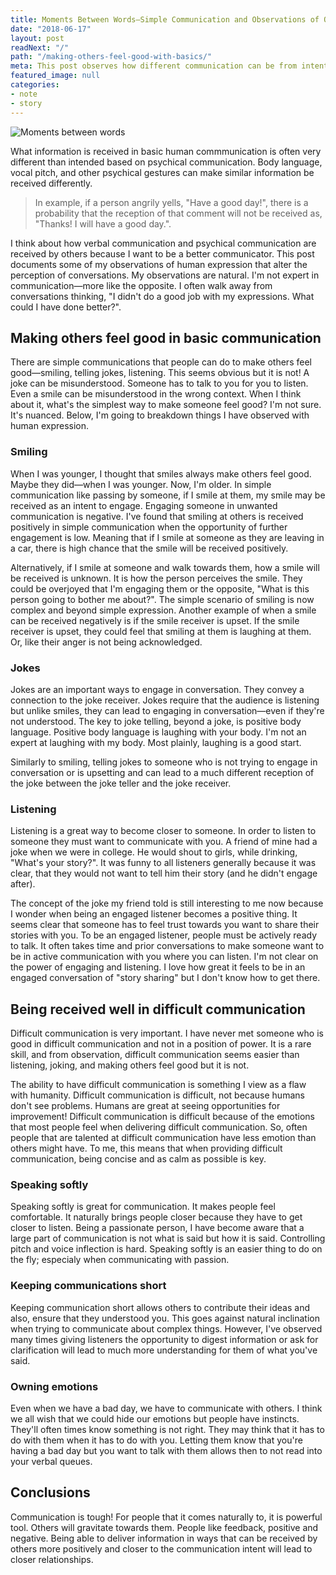 ```yaml
---
title: Moments Between Words—Simple Communication and Observations of Quick Ways To Make Others Feel Good
date: "2018-06-17"
layout: post
readNext: "/"
path: "/making-others-feel-good-with-basics/"
meta: This post observes how different communication can be from intent to reception. It focuses on observations on simple comunications.
featured_image: null
categories:
- note
- story
---
```


![Moments between words](https://yowainwright.imgix.net/moments-between-words/moments-between-words.svg?auto=format)

What information is received in basic human commmunication is often very different than intended based on psychical communication. Body language, vocal pitch, and other psychical gestures can make similar information be received differently.

> In example, if a person angrily yells, "Have a good day!", there is a probability that the reception of that comment will not be received as, "Thanks! I will have a good day.".

I think about how verbal communication and psychical communication are received by others because I want to be a better communicator. This post documents some of my observations of human expression that alter the perception of conversations. My observations are natural. I'm not expert in communication—more like the opposite. I often walk away from conversations thinking, "I didn't do a good job with my expressions. What could I have done better?".

## Making others feel good in basic communication

There are simple communications that people can do to make others feel good—smiling, telling  jokes, listening. This seems obvious but it is not! A joke can be misunderstood. Someone has to talk to you for you to listen. Even a smile can be misunderstood in the wrong context. When I think about it, what's the simplest way to make someone feel good? I'm not sure. It's nuanced. Below, I'm going to breakdown things I have observed with human expression.

### Smiling

When I was younger, I thought that smiles always make others feel good. Maybe they did—when I was younger. Now, I'm older. In simple communication like passing by someone, if I smile at them, my smile may be received as an intent to engage. Engaging someone in unwanted communication is negative. I've found that smiling at others is received positively in simple communication when the opportunity of further engagement is low. Meaning that if I smile at someone as they are leaving in a car, there is high chance that the smile will be received positively.

Alternatively, if I smile at someone and walk towards them, how a smile will be received is unknown. It is how the person perceives the smile. They could be overjoyed that I'm engaging them or the opposite, "What is this person going to bother me about?". The simple scenario of smiling is now complex and beyond simple expression. Another example of when a smile can be received negatively is if the smile receiver is upset. If the smile receiver is upset, they could feel that smiling at them is laughing at them. Or, like their anger is not being acknowledged.

### Jokes

Jokes are an important ways to engage in conversation. They convey a connection to the joke receiver. Jokes require that the audience is listening but unlike smiles, they can lead to engaging in conversation—even if they're not understood. The key to joke telling, beyond a joke, is positive body language. Positive body language is laughing with your body. I'm not an expert at laughing with my body. Most plainly, laughing is a good start.

Similarly to smiling, telling jokes to someone who is not trying to engage in conversation or is upsetting and can lead to a much different reception of the joke between the joke teller and the joke receiver.

### Listening

Listening is a great way to become closer to someone. In order to listen to someone they must want to communicate with you. A friend of mine had a joke when we were in college. He would shout to girls, while drinking, "What's your story?". It was funny to all listeners generally because it was clear, that they would not want to tell him their story (and he didn't engage after).

The concept of the joke my friend told is still interesting to me now because I wonder when being an engaged listener becomes a positive thing. It seems clear that someone has to feel trust towards you want to share their stories with you. To be an engaged listener, people must be actively ready to talk. It often takes time and prior conversations to make someone want to be in active communication with you where you can listen. I'm not clear on the power of engaging and listening. I love how great it feels to be in an engaged conversation of "story sharing" but I don't know how to get there.

## Being received well in difficult communication

Difficult communication is very important. I have never met someone who is good in difficult communication and not in a position of power. It is a rare skill, and from observation, difficult communication seems easier than listening, joking, and making others feel good but it is not.

The ability to have difficult communication is something I view as a flaw with humanity. Difficult communication is difficult, not because humans don't see problems. Humans are great at seeing opportunities for improvement! Difficult communication is difficult because of the emotions that most people feel when delivering difficult communication. So, often people that are talented at difficult communication have less emotion than others might have. To me, this means that when providing difficult communication, being concise and as calm as possible is key.

### Speaking softly

Speaking softly is great for communication. It makes people feel comfortable. It naturally brings people closer because they have to get closer to listen. Being a passionate person, I have become aware that a large part of communication is not what is said but how it is said. Controlling pitch and voice inflection is hard. Speaking softly is an easier thing to do on the fly; especialy when communicating with passion.

### Keeping communications short

Keeping communication short allows others to contribute their ideas and also, ensure that they understood you. This goes against natural inclination when trying to communicate about complex things. However, I've observed many times giving listeners the opportunity to digest information or ask for clarification will lead to much more understanding for them of what you've said.

### Owning emotions

Even when we have a bad day, we have to communicate with others. I think we all wish that we could hide our emotions but people have instincts. They'll often times know something is not right. They may think that it has to do with them when it has to do with you. Letting them know that you're having a bad day but you want to talk with them allows then to not read into your verbal queues.

## Conclusions

Communication is tough! For people that it comes naturally to, it is powerful tool. Others will gravitate towards them. People like feedback, positive and negative. Being able to deliver information in ways that can be received by others more positively and closer to the communication intent will lead to closer relationships.
